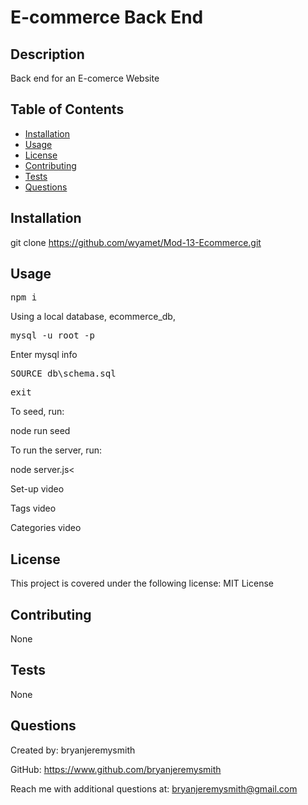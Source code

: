 # E-commerce Back End

## Description

Back end for an E-comerce Website

## Table of Contents

- [Installation](#installation)
- [Usage](#usage)
- [License](#license)
- [Contributing](#contributing)
- [Tests](#tests)
- [Questions](#questions)

## Installation

git clone https://github.com/wyamet/Mod-13-Ecommerce.git

## Usage

<pre>npm i</pre>

Using a local database, ecommerce_db,

<pre>mysql -u root -p</pre>

Enter mysql info

<pre>SOURCE db\schema.sql</pre>
<pre>exit</pre>

To seed, run:

node run seed

To run the server, run:

node server.js<

Set-up video

Tags video

Categories video

## License

This project is covered under the following license: MIT License

## Contributing

None

## Tests

None

## Questions

Created by: bryanjeremysmith

GitHub: https://www.github.com/bryanjeremysmith

Reach me with additional questions at: bryanjeremysmith@gmail.com
